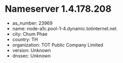 # Nameserver 1.4.178.208

* as_number: 23969
* name: node-a1c.pool-1-4.dynamic.totinternet.net.
* city: Chum Phae
* country: TH
* organization: TOT Public Company Limited
* version: Unknown
* dnssec: Unknown
